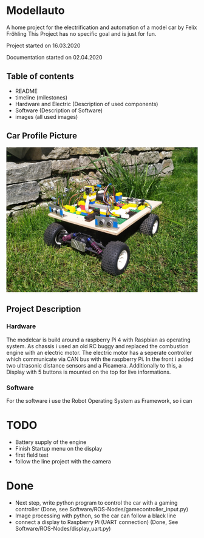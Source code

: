 # Modellauto
A home project for the electrification and automation of a model car by Felix Fröhling
This Project has no specific goal and is just for fun.

Project started on 16.03.2020

Documentation started on 02.04.2020


## Table of contents
- README
- timeline (milestones)
- Hardware and Electric (Description of used components)
- Software (Description of Software)
- images (all used images)


## Car Profile Picture
<img src="/images/car_outdoor_08.05_2.jpg" width="600">

## Project Description
### Hardware
The modelcar is build around a raspberry Pi 4 with Raspbian as operating system.
As chassis i used an old RC buggy and replaced the combustion engine with an electric motor.
The electric motor has a seperate controller which communicate via CAN bus with the raspberry Pi.
In the front i added two ultrasonic distance sensors and a Picamera.
Additionally to this, a Display with 5 buttons is mounted on the top for live informations.
### Software
For the software i use the Robot Operating System as Framework, so i can 


# TODO
- Battery supply of the engine
- Finish Startup menu on the display
- first field test
- follow the line project with the camera

# Done
- Next step, write python program to control the car with a gaming controller (Done, see Software/ROS-Nodes/gamecontroller_input.py)
- Image processing with python, so the car can follow a black line
- connect a display to Raspberry Pi (UART connection) (Done, See Software/ROS-Nodes/display_uart.py)
